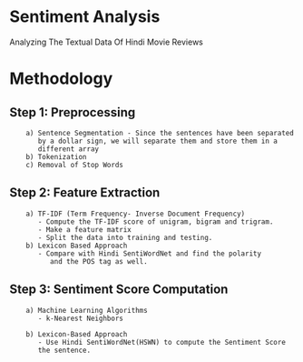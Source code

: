 # Sentiment Analysis
Analyzing The Textual Data Of Hindi Movie Reviews

# Methodology
## Step 1: Preprocessing
        a) Sentence Segmentation - Since the sentences have been separated 
           by a dollar sign, we will separate them and store them in a 
           different array
        b) Tokenization
        c) Removal of Stop Words

## Step 2: Feature Extraction
        a) TF-IDF (Term Frequency- Inverse Document Frequency)
           - Compute the TF-IDF score of unigram, bigram and trigram.
           - Make a feature matrix
           - Split the data into training and testing. 
        b) Lexicon Based Approach
           - Compare with Hindi SentiWordNet and find the polarity
              and the POS tag as well.  

## Step 3: Sentiment Score Computation
        a) Machine Learning Algorithms
           - k-Nearest Neighbors
        
        b) Lexicon-Based Approach
           - Use Hindi SentiWordNet(HSWN) to compute the Sentiment Score
           the sentence.
            
